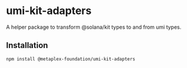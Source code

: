 # umi-kit-adapters

A helper package to transform @solana/kit types to and from umi types.

## Installation

```sh
npm install @metaplex-foundation/umi-kit-adapters
```
